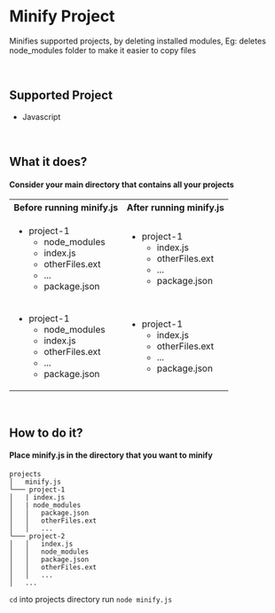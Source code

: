 # Minify Project
Minifies supported projects, by deleting installed modules, Eg: deletes node_modules folder to make it easier to copy files

<br>

## Supported Project
- Javascript

<br>

## What it does?
#### Consider your main directory that contains all your projects

<table>
  <tr>
    <th> Before running minify.js </th>
    <th> After running minify.js </th>
  </tr>
  <tr>
    <td>
      <ul>
        <li>project-1
          <ul> <li>node_modules</li> <li>index.js</li> <li>otherFiles.ext</li> <li>...</li> <li>package.json</li> </ul>
        </li>
      </ul>
    </td>
    <td>
      <ul>
        <li>project-1
          <ul> <li>index.js</li> <li>otherFiles.ext</li> <li>...</li> <li>package.json</li> </ul>
        </li>
      </ul>
    </td>
  </tr>
  <tr>
    <td>
      <ul>
        <li>project-1
          <ul> <li>node_modules</li> <li>index.js</li> <li>otherFiles.ext</li> <li>...</li> <li>package.json</li> </ul>
        </li>
      </ul>
    </td>
    <td>
      <ul>
        <li>project-1
          <ul> <li>index.js</li> <li>otherFiles.ext</li> <li>...</li> <li>package.json</li> </ul>
        </li>
      </ul>
    </td>
  </tr>
</table>

<br>

## How to do it?
#### Place minify.js in the directory that you want to minify

```
projects
│   minify.js   
└─── project-1
│   | index.js
│   | node_modules
│   │   package.json
│   │   otherFiles.ext
│   │   ...
└─── project-2
│   │   index.js
│   │   node_modules
│   │   package.json
│   │   otherFiles.ext
│   │   ...
│   ...
```

`cd` into projects directory
run `node minify.js`
